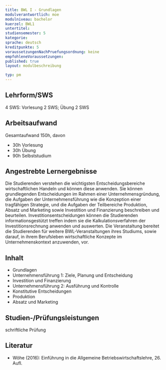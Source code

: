 ```yaml
---
title: BWL I - Grundlagen
modulverantwortlich: moe
modulniveau: bachelor
kuerzel: BWL1
untertitel:
studiensemester: 5
kategorie:
sprache: deutsch
kreditpunkte: 5
voraussetzungenNachPruefungsordnung: keine
empfohleneVoraussetzungen: 
published: true
layout: modulbeschreibung

typ: pm
---
```


## Lehrform/SWS
4 SWS: Vorlesung 2 SWS; Übung 2 SWS

## Arbeitsaufwand
Gesamtaufwand 150h, davon 

- 30h Vorlesung
- 30h Übung
- 90h Selbststudium

## Angestrebte Lernergebnisse
Die Studierenden verstehen die wichtigsten Entscheidungsbereiche wirtschaftlichen Handeln und können diese anwenden. Sie können grundlegenden Entscheidungen im Rahmen einer Unternehmensgründung, die Aufgaben der Unternehmensführung wie die Konzeption einer tragfähigen Strategie, und die Aufgaben der Teilbereiche Produktion, Absatz und Marketing sowie Investition und Finanzierung beschreiben und beurteilen. Investitionsentscheidungen können die Studierenden informationsgestützt treffen indem sie die Kalkulationsverfahren der Investitionsrechnung anwenden und auswerten. Die Veranstaltung bereitet die Studierenden für weitere BWL-Veranstaltungen ihres Studiums, sowie darauf, in ihrem Berufsleben wirtschaftliche Konzepte im Unternehmenskontext anzuwenden, vor.


## Inhalt
* Grundlagen
* Unternehmensführung 1: Ziele, Planung und Entscheidung
* Investition und Finanzierung
* Unternehmensführung 2: Ausführung und Kontrolle
* Konstitutive Entscheidungen
* Produktion
* Absatz und Marketing

## Studien-/Prüfungsleistungen
schriftliche Prüfung

## Literatur
* Wöhe (2016): Einführung in die Allgemeine Betriebswirtschaftslehre, 26. Aufl.
